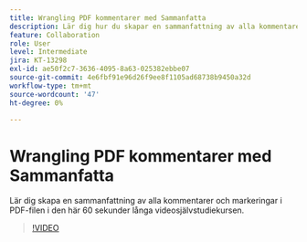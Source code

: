 ```yaml
---
title: Wrangling PDF kommentarer med Sammanfatta
description: Lär dig hur du skapar en sammanfattning av alla kommentarer och markeringar i PDF-filen
feature: Collaboration
role: User
level: Intermediate
jira: KT-13298
exl-id: ae50f2c7-3636-4095-8a63-025382ebbe07
source-git-commit: 4e6fbf91e96d26f9ee8f1105ad68738b9450a32d
workflow-type: tm+mt
source-wordcount: '47'
ht-degree: 0%

---
```


# Wrangling PDF kommentarer med Sammanfatta

Lär dig skapa en sammanfattning av alla kommentarer och markeringar i PDF-filen i den här 60 sekunder långa videosjälvstudiekursen.

>[!VIDEO](https://video.tv.adobe.com/v/3409907?quality=12&learn=on&hidetitle=true)

